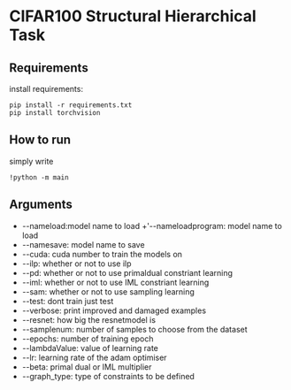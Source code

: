 
# CIFAR100 Structural Hierarchical Task

## Requirements
install requirements:
```
pip install -r requirements.txt
pip install torchvision
```


## How to run

simply write

```
!python -m main
```

## Arguments


+ --nameload:model name to load
+'--nameloadprogram: model name to load
+ --namesave: model name to save
+ --cuda: cuda number to train the models on
+ --ilp: whether or not to use ilp
+ --pd: whether or not to use primaldual constriant learning
+ --iml: whether or not to use IML constriant learning
+ --sam: whether or not to use sampling learning
+ --test: dont train just test
+ --verbose: print improved and damaged examples
+ --resnet: how big the resnetmodel is
+ --samplenum: number of samples to choose from the dataset
+ --epochs: number of training epoch
+ --lambdaValue: value of learning rate
+ --lr: learning rate of the adam optimiser
+ --beta: primal dual or IML multiplier
+ --graph_type: type of constraints to be defined
